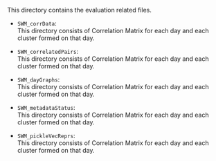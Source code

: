 This directory contains the evaluation related files.

* ```SWM_corrData```: <br>
   This directory consists of Correlation Matrix for each day and each cluster formed on that day.
   
* ```SWM_correlatedPairs```: <br>
   This directory consists of Correlation Matrix for each day and each cluster formed on that day.

* ```SWM_dayGraphs```: <br>
   This directory consists of Correlation Matrix for each day and each cluster formed on that day.
   
* ```SWM_metadataStatus```: <br>
   This directory consists of Correlation Matrix for each day and each cluster formed on that day.

* ```SWM_pickleVecReprs```: <br>
   This directory consists of Correlation Matrix for each day and each cluster formed on that day.
   
